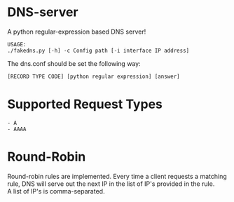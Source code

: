# DNS-server
A python regular-expression based DNS server!

    USAGE:
    ./fakedns.py [-h] -c Config path [-i interface IP address]

The dns.conf should be set the following way:

    [RECORD TYPE CODE] [python regular expression] [answer]


Supported Request Types
=======================
    - A
    - AAAA
    
Round-Robin
===========
Round-robin rules are implemented.  Every time a client requests a matching rule, DNS will serve out the next IP in the list of IP's provided in the rule.  
A list of IP's is comma-separated.

